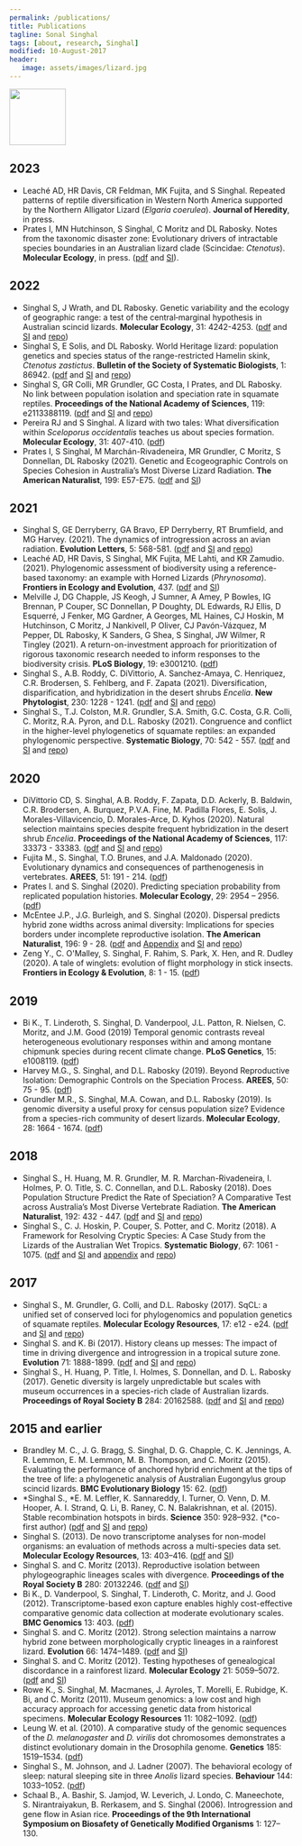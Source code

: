 ```yaml
---
permalink: /publications/
title: Publications
tagline: Sonal Singhal
tags: [about, research, Singhal]
modified: 10-August-2017
header:
   image: assets/images/lizard.jpg
---
```


<a href="https://scholar.google.com/citations?user=hGRmhQkAAAAJ&hl=en" target="_blank"><img src="/assets/images/Google_Scholar_logo_2015.png" width="100" /></a>

## 2023
* Leaché AD, HR Davis, CR Feldman, MK Fujita, and S Singhal. Repeated patterns of reptile diversification in Western North America supported by the Northern Alligator Lizard (_Elgaria coerulea_). **Journal of Heredity**, in press.
* Prates I, MN Hutchinson, S Singhal, C Moritz and DL Rabosky. Notes from the taxonomic disaster zone: Evolutionary drivers of intractable species boundaries in an Australian lizard clade (Scincidae: _Ctenotus_). **Molecular Ecology**, in press. ([pdf](/assets/docs/Prates_etal_2023.pdf) and [SI](/assets/docs/Prates_etal_2023_SI.pdf)).

## 2022
* Singhal S, J Wrath, and DL Rabosky. Genetic variability and the ecology of geographic range: a test of the central‐marginal hypothesis in Australian scincid lizards. **Molecular Ecology**, 31: 4242-4253. ([pdf](/assets/docs/Singhal_CM_etal_2022.pdf) and [SI](/assets/docs/Singhal_CM_etal_2022_SI.pdf) and [repo](https://github.com/singhal/central_marginal))
* Singhal S, E Solis, and DL Rabosky. World Heritage lizard: population genetics and species status of the range-restricted Hamelin skink, _Ctenotus zastictus_. **Bulletin of the Society of Systematic Biologists**, 1: 86942. ([pdf](/assets/docs/Singhal_zasty_etal_2022.pdf) and [SI](/assets/docs/Singhal_zasty_etal_2022_SI.pdf) and [repo](https://github.com/singhal/zasty))
* Singhal S, GR Colli, MR Grundler, GC Costa, I Prates, and DL Rabosky. No link between population isolation and speciation rate in squamate reptiles. **Proceedings of the National Academy of Sciences**, 119: e2113388119. ([pdf](/assets/docs/Singhal_brazil_etal_2022.pdf) and [SI](/assets/docs/Singhal_brazil_etal_2022_SI.pdf) and [repo](https://github.com/singhal/brazil_IBD))
* Pereira RJ and S Singhal. A lizard with two tales: What diversification within _Sceloporus occidentalis_ teaches us about species formation. **Molecular Ecology**, 31: 407-410. ([pdf](/assets/docs/Pereira_Singhal_2022.pdf))
* Prates I, S Singhal, M Marchán-Rivadeneira, MR Grundler, C Moritz, S Donnellan, DL Rabosky (2021). Genetic and Ecogeographic Controls on Species Cohesion in Australia’s Most Diverse Lizard Radiation. **The American Naturalist**, 199: E57-E75. ([pdf](/assets/docs/Prates_etal_2022.pdf) and [SI](/assets/docs/Prates_etal_2022_SI.pdf))

## 2021
* Singhal S, GE Derryberry, GA Bravo, EP Derryberry, RT Brumfield, and MG Harvey. (2021). The dynamics of introgression across an avian radiation. **Evolution Letters**, 5: 568-581. ([pdf](/assets/docs/Singhal_birds_etal_2021.pdf) and [SI](/assets/docs/Singhal_birds_etal_2021_SI.pdf) and [repo](https://github.com/singhal/bird_hyb))
* Leaché AD, HR Davis, S Singhal, MK Fujita, ME Lahti, and KR Zamudio. (2021). Phylogenomic assessment of biodiversity using a reference-based taxonomy: an example with Horned Lizards (_Phrynosoma_). **Frontiers in Ecology and Evolution**, 437. ([pdf](/assets/docs/Leache_etal_2021.pdf) and [SI](/assets/docs/Leache_etal_2021_SI.pdf))
* Melville J, DG Chapple, JS Keogh, J Sumner, A Amey, P Bowles, IG Brennan, P Couper, SC Donnellan, P Doughty, DL Edwards, RJ Ellis, D Esquerré, J Fenker, MG Gardner, A Georges, ML Haines, CJ Hoskin, M Hutchinson, C Moritz, J Nankivell, P Oliver, CJ Pavón-Vázquez, M Pepper, DL Rabosky, K Sanders, G Shea, S Singhal, JW Wilmer, R Tingley (2021). A return-on-investment approach for prioritization of rigorous taxonomic research needed to inform responses to the biodiversity crisis. **PLoS Biology**, 19: e3001210. ([pdf](/assets/docs/Melville_etal_2021.pdf))
* Singhal S., A.B. Roddy, C. DiVittorio, A. Sanchez-Amaya, C. Henriquez, C.R. Brodersen, S. Fehlberg, and F. Zapata (2021). Diversification, disparification, and hybridization in the desert shrubs _Encelia_. **New Phytologist**, 230: 1228 - 1241. ([pdf](/assets/docs/Singhal_etal_2020.pdf) and [SI](/assets/docs/Singhal_etal_2020_SI.pdf) and [repo](https://github.com/singhal/encelia_phylogeny))
* Singhal S., T.J. Colston, M.R. Grundler, S.A. Smith, G.C. Costa, G.R. Colli, C. Moritz, R.A. Pyron, and D.L. Rabosky (2021). Congruence and conflict in the higher-level phylogenetics of squamate reptiles: an expanded phylogenomic perspective. **Systematic Biology**, 70: 542 - 557. ([pdf](/assets/docs/Singhal_conflict_etal_2021.pdf) and [SI](/assets/docs/Singhal_conflict_etal_2021_SI.pdf) and [repo](https://github.com/singhal/conflict_analysis))


## 2020

* DiVittorio CD, S. Singhal, A.B. Roddy, F. Zapata, D.D. Ackerly, B. Baldwin, C.R. Brodersen, A. Burquez, P.V.A. Fine, M. Padilla Flores, E. Solis, J. Morales-Villavicencio, D. Morales-Arce, D. Kyhos (2020). Natural selection maintains species despite frequent hybridization in the desert shrub _Encelia_. **Proceedings of the National Academy of Sciences**, 117: 33373 - 33383. ([pdf](/assets/docs/DiVittorio_etal_2020.pdf) and [SI](/assets/docs/DiVittorio_etal_2020_SI.pdf) and [repo](https://github.com/singhal/encelia_transplant))
* Fujita M., S. Singhal, T.O. Brunes, and J.A. Maldonado (2020). Evolutionary dynamics and consequences of parthenogenesis in vertebrates. **AREES**, 51: 191 - 214. ([pdf](/assets/docs/Fujita_etal_2020.pdf))
* Prates I. and S. Singhal (2020). Predicting speciation probability from replicated population histories. **Molecular Ecology**, 29: 2954 – 2956. ([pdf](/assets/docs/Prates_Singhal_2020.pdf))
* McEntee J.P., J.G. Burleigh, and S. Singhal (2020). Dispersal predicts hybrid zone widths across animal diversity: Implications for species borders under incomplete reproductive isolation. **The American Naturalist**, 196: 9 - 28. ([pdf](/assets/docs/McEntee_hz_2020.pdf) and [Appendix](/assets/docs/McEntee_hz_App_2020.pdf) and [SI](/assets/docs/McEntee_hz_SI_2020.pdf) and [repo](https://github.com/singhal/hz_metaanalysis))
* Zeng Y., C. O'Malley, S. Singhal, F. Rahim, S. Park, X. Hen, and R. Dudley (2020). A tale of winglets: evolution of flight morphology in stick insects. **Frontiers in Ecology & Evolution**, 8: 1 - 15. ([pdf](/assets/docs/Zeng_etal_2020.pdf))


## 2019
* Bi K., T. Linderoth, S. Singhal, D. Vanderpool, J.L. Patton, R. Nielsen, C. Moritz, and J.M. Good (2019) Temporal genomic contrasts reveal heterogeneous evolutionary responses within and among montane chipmunk species during recent climate change. **PLoS Genetics**, 15: e1008119.  ([pdf](/assets/docs/Bi_etal_2019.pdf)) 
* Harvey M.G., S. Singhal, and D.L. Rabosky (2019). Beyond Reproductive Isolation: Demographic Controls on the Speciation Process. **AREES**, 50: 75 - 95. ([pdf](/assets/docs/Harvey_etal_2019.pdf)) 
* Grundler M.R., S. Singhal, M.A. Cowan, and D.L. Rabosky (2019). Is genomic diversity a useful proxy for census population size? Evidence from a species-rich community of desert lizards. **Molecular Ecology**, 28: 1664 - 1674. ([pdf](/assets/docs/Grundler_etal_2019.pdf))

## 2018
* Singhal S., H. Huang, M. R. Grundler, M. R. Marchan-Rivadeneira, I. Holmes, P. O. Title, S. C. Connellan, and D.L. Rabosky (2018). Does Population Structure Predict the Rate of Speciation? A Comparative Test across Australia’s Most Diverse Vertebrate Radiation. **The American Naturalist**, 192: 432 - 447. ([pdf](/assets/docs/Singhal_geneflow_2018.pdf) and [SI](/assets/docs/Singhal_geneflow_SI_2018.pdf) and [repo](https://github.com/singhal/Spheno_Gene_Flow))
* Singhal S., C. J. Hoskin, P. Couper, S. Potter, and C. Moritz (2018). A Framework for Resolving Cryptic Species: A Case Study from the Lizards of the Australian Wet Tropics. **Systematic Biology**, 67: 1061 - 1075. ([pdf](/assets/docs/Singhal_species_2018.pdf) and [SI](/assets/docs/Singhal_species_SI_2018.pdf) and [appendix](/assets/docs/Singhal_species_appendix_2018.pdf) and [repo](https://github.com/singhal/AWT_delimit))

## 2017
* Singhal S., M. Grundler, G. Colli, and D.L. Rabosky (2017). SqCL: a unified set of conserved loci for phylogenomics and population genetics of squamate reptiles. **Molecular Ecology Resources**, 17: e12 - e24. ([pdf](/assets/docs/Singhal_etal_2017_SqCL.pdf) and [SI](/assets/docs/Singhal_etal_2017_SqCL_SI.pdf) and [repo](https://github.com/singhal/SqCL))
* Singhal S. and K. Bi (2017). History cleans up messes: The impact of time in driving divergence and introgression in a tropical suture zone. **Evolution** 71: 1888-1899. ([pdf](/assets/docs/SinghalBi_2017_history.pdf) and [SI](/assets/docs/SinghalBi_2017_history_SI.pdf) and [repo](https://github.com/singhal/introgression_AWT))
* Singhal S., H. Huang, P. Title, I. Holmes, S. Donnellan, and D. L. Rabosky (2017). Genetic diversity is largely unpredictable but scales with museum occurrences in a species-rich clade of Australian lizards. **Proceedings of Royal Society B** 284: 20162588. ([pdf](/assets/docs/Singhal_etal_2017_gendiv.pdf) and [SI](/assets/docs/Singhal_etal_2017_gendiv_SI.pdf) and [repo](https://github.com/singhal/ct_gen_div))

## 2015 and earlier
* Brandley M. C., J. G. Bragg, S. Singhal, D. G. Chapple, C. K. Jennings, A. R. Lemmon, E. M. Lemmon, M. B. Thompson, and C. Moritz (2015). Evaluating the performance of anchored hybrid enrichment at the tips of the tree of life: a phylogenetic analysis of Australian Eugongylus group scincid lizards. **BMC Evolutionary Biology** 15: 62. ([pdf](/assets/docs/Brandley_etal_2015_ahe.pdf))
* \*Singhal S., \*E. M. Leffler, K. Sannareddy, I. Turner, O. Venn, D. M. Hooper, A. I. Strand, Q. Li, B. Raney, C. N. Balakrishnan, et al. (2015). Stable recombination hotspots in birds. **Science** 350: 928–932. (\*co-first author) ([pdf](/assets/docs/Singhal_etal_2015_recombination.pdf) and [SI](/assets/docs/Singhal_etal_2015_recombination_SI.pdf) and [repo](https://github.com/singhal/postdoc))
* Singhal S. (2013). De novo transcriptome analyses for non-model organisms: an evaluation of methods across a multi-species data set. **Molecular Ecology Resources**, 13: 403–416. ([pdf](/assets/docs/Singhal_2013_transcriptome.pdf) and [SI](/assets/docs/Singhal_2013_transcriptome_SI.pdf))
* Singhal S. and C. Moritz (2013). Reproductive isolation between phylogeographic lineages scales with divergence. **Proceedings of the Royal Society B** 280: 20132246. ([pdf](/assets/docs/SinghalMoritz_2013_RI.pdf) and [SI](/assets/docs/SinghalMoritz_2013_RI_SI.pdf))
* Bi K., D. Vanderpool, S. Singhal, T. Linderoth, C. Moritz, and J. Good (2012). Transcriptome-based exon capture enables highly cost-effective comparative genomic data collection at moderate evolutionary scales. **BMC Genomics** 13: 403. ([pdf](/assets/docs/Bi_etal_2012_exoncap.pdf))
* Singhal S. and C. Moritz (2012). Strong selection maintains a narrow hybrid zone between morphologically cryptic lineages in a rainforest lizard. **Evolution** 66: 1474–1489. ([pdf](/assets/docs/SinghalMoritz_2012_gillieshz.pdf) and [SI](/assets/docs/SinghalMoritz_2012_gillieshz_SI.pdf))
* Singhal S. and C. Moritz (2012). Testing hypotheses of genealogical discordance in a rainforest lizard. **Molecular Ecology** 21: 5059–5072. ([pdf](/assets/docs/SinghalMoritz_2012_discordance.pdf) and [SI](/assets/docs/SinghalMoritz_2012_discordance_SI.pdf))
* Rowe K., S. Singhal, M. Macmanes, J. Ayroles, T. Morelli, E. Rubidge, K. Bi, and C. Moritz (2011). Museum genomics: a low cost and high accuracy approach for accessing genetic data from historical specimens. **Molecular Ecology Resources** 11: 1082–1092. ([pdf](/assets/docs/Rowe_etal_2011_museum.pdf))
* Leung W. et al. (2010). A comparative study of the genomic sequences of the _D. melanogaster_ and _D. virilis_ dot chromosomes demonstrates a distinct evolutionary domain in the Drosophila genome. **Genetics** 185: 1519–1534. ([pdf](/assets/docs/Leung_etal_2010_drosophila.pdf))
* Singhal S., M. Johnson, and J. Ladner (2007). The behavioral ecology of sleep: natural sleeping site in three _Anolis_ lizard species. **Behaviour** 144: 1033–1052. ([pdf](/assets/docs/Singhal_etal_2007_sleep.pdf))
* Schaal B., A. Bashir, S. Jamjod, W. Leverich, J. Londo, C. Maneechote, S. Nirantraiyakun, B. Rerkasem, and S. Singhal (2006). Introgression and gene flow in Asian rice. **Proceedings of the 9th International Symposium on Biosafety of Genetically Modified Organisms** 1: 127–130.
